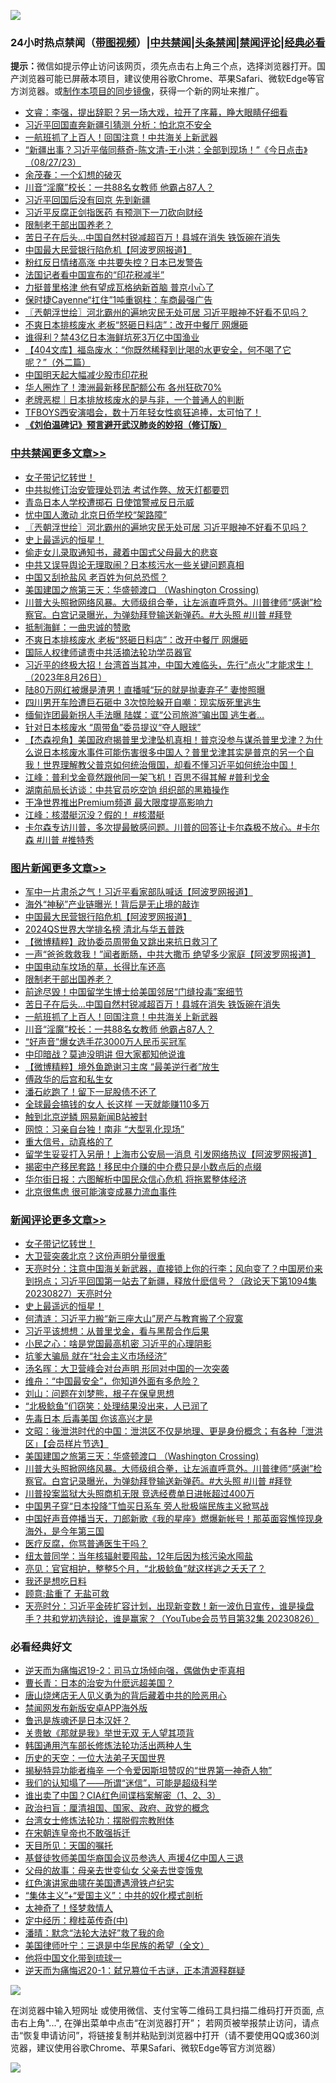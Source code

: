 ![](https://raw.githubusercontent.com/jsvpn/jsproxy/dev/64photo/fqnews-qr.jpg)

<div id="tt">
<h3>24小时热点禁闻（<a href="https://391091.xyz" target="_blank">带图视频</a>）|<a href="#%E4%B8%AD%E5%85%B1%E7%A6%81%E9%97%BB%E6%9B%B4%E5%A4%9A%E6%96%87%E7%AB%A0">中共禁闻</a>|<a href="#%E5%9B%BE%E7%89%87%E6%96%B0%E9%97%BB%E6%9B%B4%E5%A4%9A%E6%96%87%E7%AB%A0">头条禁闻</a>|<a href="#%E6%96%B0%E9%97%BB%E8%AF%84%E8%AE%BA%E6%9B%B4%E5%A4%9A%E6%96%87%E7%AB%A0">禁闻评论|<a href="#%E5%BF%85%E7%9C%8B%E7%BB%8F%E5%85%B8%E5%A5%BD%E6%96%87">经典必看</a></h3>
<div><b>提示：</b>微信如提示停止访问该网页，须先点击右上角三个点，选择浏览器打开。国产浏览器可能已屏蔽本项目，建议使用谷歌Chrome、苹果Safari、微软Edge等官方浏览器。或<a href="%E5%88%B6%E4%BD%9Cgit%E7%A6%81%E9%97%BB%E9%95%9C%E5%83%8F.md">制作本项目的同步镜像</a>，获得一个新的网址来推广。</div>
<ul>

<li><a href="/sohnews/20230827/1925888.md">文睿：李强，提出辞职？另一场大戏，拉开了序幕，睁大眼睛仔细看</a></li>
<li><a href="/ccpdope/20230827/1925934.md">习近平回国直奔新疆引猜测 分析：怕北京不安全</a></li>
<li><a href="/topimagenews/20230828/1926002.md">一航班抓了上百人！回国注意！中共海关上新武器</a></li>
<li><a href="/sohnews/20230828/1925973.md">“新疆出事？习近平偕同蔡奇-陈文清-王小洪：全部到现场！”《今日点击》（08/27/23）</a></li>
<li><a href="/baitai/20230827/1925920.md">余茂春：一个幻想的破灭</a></li>
<li><a href="/topimagenews/20230828/1925998.md">川音“淫魔”校长：一共88名女教师 他霸占87人？</a></li>
<li><a href="/headline/20230827/1925945.md">习近平回国后没有回京 先到新疆</a></li>
<li><a href="/headline/20230827/1925949.md">习近平反腐正剑指医药 有预测下一刀砍向财经</a></li>
<li><a href="/topimagenews/20230828/1926030.md">限制老干部出国养老？</a></li>
<li><a href="/topimagenews/20230828/1926013.md">苦日子在后头…中国自然村锐减超百万！县城在消失 铁饭碗在消失</a></li>
<li><a href="/topimagenews/20230828/1926119.md">中国最大民营银行陷危机【阿波罗网报道】</a></li>
<li><a href="/baitai/20230827/1925938.md">粉红反日情绪高涨 中共要失控？日本已发警告</a></li>
<li><a href="/headline/20230828/1925992.md">法国记者看中国宣布的“印花税减半”</a></li>
<li><a href="/worldnews/20230827/1925919.md">力挺普里格津 他有望成瓦格纳新首脑 普京小心了</a></li>
<li><a href="/cnnews/20230827/1925921.md">保时捷Cayenne“扛住”1吨重钢柱：车商最强广告</a></li>
<li><a href="/cbnews/20230828/1926116.md">〖兲朝浮世绘〗河北霸州的遍地灾民无处可居 习近平眼神不好看不见吗？</a></li>
<li><a href="/cbnews/20230827/1925898.md">不爽日本排核废水 老板“怒砸日料店”：改开中餐厅 网爆砸</a></li>
<li><a href="/ccpdope/20230827/1925893.md">谁得利？禁43亿日本海鲜坑死3万亿中国渔业</a></li>
<li><a href="/baitai/20230828/1925983.md">【404文库】福岛废水：“你既然稀释到比喝的水更安全，何不喝了它呢？”（外二篇）</a></li>
<li><a href="/headline/20230827/1925950.md">中国明天起大幅减少股市印花税</a></li>
<li><a href="/cnnews/20230828/1925994.md">华人圈炸了！澳洲最新移民配额公布 各州狂砍70%</a></li>
<li><a href="/baitai/20230828/1925968.md">老牌恶棍｜日本排放核废水的是与非，一个普通人的判断</a></li>
<li><a href="/tculture/20230827/1925907.md">TFBOYS西安演唱会，数十万年轻女性疯狂追捧，太可怕了！</a></li>
<li><b><a href="/comments/20200207/1272816.md" target="_blank">《刘伯温碑记》预言避开武汉肺炎的妙招（修订版）</a></b></li>
</ul>
</div>

<div class="catlist">
<h3><a href="/cbnews/" target="_blank">中共禁闻</a><span><a href="/cbnews/" target="_blank" rel="nofollow">更多文章>></a></span></h3>
<ul>
<li><a href="/comments/20230828/1926201.md" target="_blank">女子带记忆转世！</a></li>
<li><a href="/cbnews/20230828/1926175.md" target="_blank">中共拟修订治安管理处罚法 考试作弊、放天灯都要罚</a></li>
<li><a href="/cbnews/20230828/1926161.md" target="_blank">青岛日本人学校遭掷石 日使馆警戒反日示威</a></li>
<li><a href="/cbnews/20230828/1926122.md" target="_blank">忧中国人激动 北京日侨学校“架路障”</a></li>
<li><a href="/cbnews/20230828/1926116.md" target="_blank">〖兲朝浮世绘〗河北霸州的遍地灾民无处可居 习近平眼神不好看不见吗？</a></li>
<li><a href="/comments/20230828/1926089.md" target="_blank">史上最遥远的恒星！</a></li>
<li><a href="/cbnews/20230828/1926080.md" target="_blank">偷走女儿录取通知书，藏着中国式父母最大的悲哀</a></li>
<li><a href="/cbnews/20230828/1926042.md" target="_blank">中共又误导舆论无理取闹？日本核污水一些关键问题真相</a></li>
<li><a href="/cbnews/20230828/1926041.md" target="_blank">中国又刮抢盐风 老百姓为何总恐慌？</a></li>
<li><a href="/comments/20230828/1925966.md" target="_blank">美国建国之旅第三天：华盛顿渡口 （Washington Crossing)</a></li>
<li><a href="/comments/20230827/1925952.md" target="_blank">川普大头照掀网络风暴。大师级组合拳，让左派直呼意外。川普律师“感谢”检察官。白宫记录曝光，为弹劾拜登输送新弹药。#大头照 #川普 #拜登</a></li>
<li><a href="/cbnews/20230827/1925918.md" target="_blank">抵制海鲜：一曲忠诚的赞歌</a></li>
<li><a href="/cbnews/20230827/1925898.md" target="_blank">不爽日本排核废水 老板“怒砸日料店”：改开中餐厅 网爆砸</a></li>
<li><a href="/cbnews/20230827/1925593.md" target="_blank">国际人权律师谴责中共活摘法轮功学员器官</a></li>
<li><a href="/cbnews/20230827/1925707.md" target="_blank">习近平的终极大招！台湾首当其冲，中国大难临头，先行“点火”才能求生！（2023年8月26日）</a></li>
<li><a href="/cbnews/20230827/1925846.md" target="_blank">陆80万网红被爆是渣男！直播喊“玩的就是抛妻弃子” 妻惨照曝</a></li>
<li><a href="/cbnews/20230827/1925827.md" target="_blank">四川男开车险遭巨石砸中 3次惊险躲开自嘲：现实版死里逃生</a></li>
<li><a href="/cbnews/20230827/1925826.md" target="_blank">缅甸诈团最新拐人手法曝 陆媒：诓“公司旅游”骗出国 逃生者&#8230;</a></li>
<li><a href="/cbnews/20230827/1925797.md" target="_blank">针对日本核废水 “周带鱼”委员提议“夺人眼球”</a></li>
<li><a href="/comments/20230827/1925796.md" target="_blank">【杰森视角】美国政府揭普里戈津坠机真相！普京没参与谋杀普里戈津？为什么说日本核废水事件可能伤害很多中国人？普里戈津其实是普京的另一个自我！世界理解教父普京如何统治俄国，却看不懂习近平如何统治中国！</a></li>
<li><a href="/cbnews/20230827/1925795.md" target="_blank">江峰：普利戈金竟然跟他同一架飞机！百思不得其解 #普利戈金</a></li>
<li><a href="/cbnews/20230827/1925726.md" target="_blank">湖南前局长访谈：中共官员吃空饷 组织部的黑箱操作</a></li>
<li><a href="/cbnews/20230827/1925706.md" target="_blank">干净世界推出Premium频道 最大限度提高影响力</a></li>
<li><a href="/cbnews/20230826/1925652.md" target="_blank">江峰：核潜艇沉没？假的！ #核潜艇</a></li>
<li><a href="/comments/20230826/1925604.md" target="_blank">卡尔森专访川普，多次提最敏感问题。川普的回答让卡尔森极不放心。#卡尔森 #川普 #推特秀</a></li>

</ul>
</div>
<div class="catlist">
<h3><a href="/topimagenews/" target="_blank">图片新闻</a><span><a href="/topimagenews/" target="_blank" rel="nofollow">更多文章>></a></span></h3>
<ul>
<li><a href="/topimagenews/20230828/1926202.md" target="_blank">军中一片肃杀之气！习近平看家部队喊话【阿波罗网报道】</a></li>
<li><a href="/topimagenews/20230828/1926136.md" target="_blank">海外“神秘”产业链曝光！背后是无止境的敲诈</a></li>
<li><a href="/topimagenews/20230828/1926119.md" target="_blank">中国最大民营银行陷危机【阿波罗网报道】</a></li>
<li><a href="/topimagenews/20230828/1926105.md" target="_blank">2024QS世界大学排名榜 清北与华五普跌</a></li>
<li><a href="/topimagenews/20230828/1926104.md" target="_blank">【微博精粹】政协委员周带鱼又跳出来抗日救习了</a></li>
<li><a href="/topimagenews/20230828/1926079.md" target="_blank">一声“爸爸救救我！”闻者断肠，中共大撒币 绝望多少家庭【阿波罗网报道】</a></li>
<li><a href="/topimagenews/20230828/1926040.md" target="_blank">中国电动车坟场的草，长得比车还高</a></li>
<li><a href="/topimagenews/20230828/1926030.md" target="_blank">限制老干部出国养老？</a></li>
<li><a href="/topimagenews/20230828/1926029.md" target="_blank">前途尽毁！中国留学生博士给美国邻居“门缝投毒”案细节</a></li>
<li><a href="/topimagenews/20230828/1926013.md" target="_blank">苦日子在后头…中国自然村锐减超百万！县城在消失 铁饭碗在消失</a></li>
<li><a href="/topimagenews/20230828/1926002.md" target="_blank">一航班抓了上百人！回国注意！中共海关上新武器</a></li>
<li><a href="/topimagenews/20230828/1925998.md" target="_blank">川音“淫魔”校长：一共88名女教师 他霸占87人？</a></li>
<li><a href="/topimagenews/20230827/1925857.md" target="_blank">“好声音”爆女选手花3000万人民币买冠军</a></li>
<li><a href="/topimagenews/20230827/1925825.md" target="_blank">中印暗战？莫迪没明讲 但大家都知他说谁</a></li>
<li><a href="/topimagenews/20230827/1925806.md" target="_blank">【微博精粹】境外鱼跪谢习主席 “最美逆行者”放生</a></li>
<li><a href="/topimagenews/20230827/1925790.md" target="_blank">傅政华的后宫和私生女</a></li>
<li><a href="/topimagenews/20230827/1925763.md" target="_blank">潘石屹跑了！留下一屁股债不还了</a></li>
<li><a href="/topimagenews/20230827/1925762.md" target="_blank">全球最会搞钱的女人 长这样 一天就能赚110多万</a></li>
<li><a href="/topimagenews/20230827/1925696.md" target="_blank">触到北京逆鳞 网易新闻B站被封</a></li>
<li><a href="/topimagenews/20230827/1925688.md" target="_blank">网惊：习亲自台独！南非 “大型乳化现场”</a></li>
<li><a href="/topimagenews/20230827/1925687.md" target="_blank">重大信号，动真格的了</a></li>
<li><a href="/topimagenews/20230826/1925530.md" target="_blank">留学生妥妥打入另册！上海市公安局一消息 引发网络热议【阿波罗网报道】</a></li>
<li><a href="/topimagenews/20230826/1925458.md" target="_blank">揭密中产移民套路！移民中介赚的中介费只是小数点后的点缀</a></li>
<li><a href="/topimagenews/20230826/1925352.md" target="_blank">华尔街日报：六图解析中国民众信心危机 将拖累整体经济</a></li>
<li><a href="/topimagenews/20230826/1925318.md" target="_blank">北京很焦虑 很可能演变成暴力流血事件</a></li>

</ul>
</div>
<div class="catlist">
<h3><a href="/comments/" target="_blank">新闻评论</a><span><a href="/comments/" target="_blank" rel="nofollow">更多文章>></a></span></h3>
<ul>
<li><a href="/comments/20230828/1926201.md" target="_blank">女子带记忆转世！</a></li>
<li><a href="/comments/20230828/1926108.md" target="_blank">大卫营突袭北京？这份声明分量很重</a></li>
<li><a href="/comments/20230828/1926103.md" target="_blank">天亮时分：注意中国海关新武器，直接锁上你的行李；风向变了？中国房价来到拐点；习近平回国第一站去了新疆，释放什麽信号？（政论天下第1094集 20230827）天亮时分</a></li>
<li><a href="/comments/20230828/1926089.md" target="_blank">史上最遥远的恒星！</a></li>
<li><a href="/comments/20230828/1926059.md" target="_blank">何清涟：习近平力搬“新三座大山”房产与教育搬了个寂寞</a></li>
<li><a href="/comments/20230828/1926058.md" target="_blank">习近平该想想：从普里戈金，看与黑帮合作后果</a></li>
<li><a href="/comments/20230828/1926057.md" target="_blank">小民之心：啥是党国最高机密 习近平的心理阴影</a></li>
<li><a href="/comments/20230828/1926056.md" target="_blank">坑爹大骗局 就在“社会主义市场经济”</a></li>
<li><a href="/comments/20230828/1926055.md" target="_blank">汤名晖：大卫营峰会对台声明 形同对中国的一次突袭</a></li>
<li><a href="/comments/20230828/1926054.md" target="_blank">维舟：“中国最安全”，你知道外面有多危险？</a></li>
<li><a href="/comments/20230828/1926053.md" target="_blank">刘山：问题在刘梦熊，根子在保皇思想</a></li>
<li><a href="/comments/20230828/1926016.md" target="_blank">“北极鲶鱼”们窃笑：处理结果没出来，人已润了</a></li>
<li><a href="/comments/20230828/1926015.md" target="_blank">先毒日本 后毒美国 你该高兴才是</a></li>
<li><a href="/comments/20230828/1926012.md" target="_blank">文昭：後泄洪时代的中国：泄洪区不仅是地理、更是身份概念；有各种「泄洪区」【会员样片节选】</a></li>
<li><a href="/comments/20230828/1925966.md" target="_blank">美国建国之旅第三天：华盛顿渡口 （Washington Crossing)</a></li>
<li><a href="/comments/20230827/1925952.md" target="_blank">川普大头照掀网络风暴。大师级组合拳，让左派直呼意外。川普律师“感谢”检察官。白宫记录曝光，为弹劾拜登输送新弹药。#大头照 #川普 #拜登</a></li>
<li><a href="/comments/20230827/1925940.md" target="_blank">川普投案监狱大头照商机无限 竞选经费单日进帐超过400万</a></li>
<li><a href="/comments/20230827/1925930.md" target="_blank">中国男子穿“日本投降”T恤买日系车 旁人批极端民族主义掀骂战</a></li>
<li><a href="/comments/20230827/1925824.md" target="_blank">中国好声音停播当天，刀郎新歌《我的星座》燃爆新帐号！那英面容憔悴现身海外，是今年第三国</a></li>
<li><a href="/comments/20230827/1925813.md" target="_blank">医疗反腐，你骂普通医生干吗？</a></li>
<li><a href="/comments/20230827/1925812.md" target="_blank">纽太普同学：当年核辐射要囤盐，12年后因为核污染水囤盐</a></li>
<li><a href="/comments/20230827/1925811.md" target="_blank">亮见：官官相护，整整5个月，“北极鲶鱼”就这样逃之夭夭了？</a></li>
<li><a href="/comments/20230827/1925810.md" target="_blank">我还是想吃日料</a></li>
<li><a href="/comments/20230827/1925809.md" target="_blank">顾意:盐重了 无盐可救</a></li>
<li><a href="/comments/20230827/1925805.md" target="_blank">天亮时分：习近平金砖扩容计划，出现新变数！新一波仇日宣传，谁是操盘手？共和党初选辩论，谁是赢家？（YouTube会员节目第32集 20230826）</a></li>

</ul>
</div>

<div class="catlist">
<h3>必看经典好文</h3>
<ul>
<li><a href="/tculture/20190304/1091074.md" target="_blank">逆天而为痛悔迟19-2：司马立场倾向强，偶做伪史歪真相</a></li>
<li><a href="/taiwannews/20221015/1797413.md" target="_blank">曹长青：日本的治安为什麽远超美国？</a></li>
<li><a href="/cbnews/20220615/1745823.md" target="_blank">唐山烧烤店无人见义勇为的背后藏着中共的险恶用心</a></li>
<li><a href="/comments/20200627/783266.md" target="_blank">禁闻网发布新版安卓APP海外版</a></li>
<li><a href="/comments/20220814/1771410.md" target="_blank">鲁迅是族魂还是日本汉奸？</a></li>
<li><a href="/topimagenews/20170331/738673.md" target="_blank">关贵敏《那就是我》举世无双 无人望其项背</a></li>
<li><a href="/cbnews/20220922/1787482.md" target="_blank">韩国通用汽车部长修炼法轮功活出两种人生</a></li>
<li><a href="/tculture/20121025/73067.md" target="_blank">历史的天空：一位大法弟子天国世界</a></li>
<li><a href="/cnnews/20210317/1506463.md" target="_blank">揭秘特异功能者梅辛 一个令爱因斯坦赞叹的“世界第一神奇人物”</a></li>
<li><a href="/sohnews/20161029/607205.md" target="_blank">我们的认知塌了——所谓“迷信”，可能是超级科学</a></li>
<li><a href="/comments/20230715/1908335.md" target="_blank">谁出卖了中国？CIA红色间谍档案解密（1、2、3）</a></li>
<li><a href="/baitai/20221002/1792160.md" target="_blank">政治扫盲：厘清祖国、国家、政府、政党的概念</a></li>
<li><a href="/cbnews/20200610/1342772.md" target="_blank">台湾女士修炼法轮功：摆脱假宗教附体</a></li>
<li><a href="/lifebaike/20200315/1294178.md" target="_blank">在宋朝连皇帝也不敢强拆迁</a></li>
<li><a href="/tculture/20180919/1000196.md" target="_blank">天目所见：天国的嘱托</a></li>
<li><a href="/taiwannews/20220804/1767098.md" target="_blank">基督徒牧师美国华裔国会议员参选人 声援4亿中国人三退</a></li>
<li><a href="/cbnews/20210507/1541162.md" target="_blank">父母的故事：母亲去世变仙女 父亲去世变饿鬼</a></li>
<li><a href="/lishi/20140517/664349.md" target="_blank">红色演讲家曲啸在美国遭遇滑铁卢纪实</a></li>
<li><a href="/comments/20201007/1409565.md" target="_blank">“集体主义”+“爱国主义”：中共的奴化模式剖析</a></li>
<li><a href="/ccpdope/20200907/1392129.md" target="_blank">太神奇了！怪梦救情人</a></li>
<li><a href="/tculture/xiulian/20151105/467870.md" target="_blank">定中经历：穆桂英传奇(中)</a></li>
<li><a href="/comments/20210312/1502968.md" target="_blank">潘晴：默念“法轮大法好”救了我的命</a></li>
<li><a href="/comments/20220928/1790417.md" target="_blank">美国律师叶宁：三退是中华民族的希望（全文）</a></li>
<li><a href="/bannedvideo/20220425/1724098.md" target="_blank">他将中国文化带到琉球一</a></li>
<li><a href="/tculture/20190304/1091076.md" target="_blank">逆天而为痛悔迟20-1：弑兄篡位千古谜，正本清源释群疑</a></li>

</ul>
</div>

![](https://raw.githubusercontent.com/jsvpn/jsproxy/dev/64photo/fqnews-qr.jpg)

在浏览器中输入短网址 或使用微信、支付宝等二维码工具扫描二维码打开页面, 点击右上角"...", 在弹出菜单中点击“在浏览器打开”； 若网页被举报禁止访问，请点击“恢复申请访问”，将链接复制并粘贴到浏览器中打开（请不要使用QQ或360浏览器，建议使用谷歌Chrome、苹果Safari、微软Edge等官方浏览器）

![](https://raw.githubusercontent.com/jsvpn/jsproxy/dev/64photo/wx.jpg)